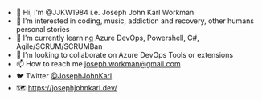 - 👋 Hi, I’m @JJKW1984 i.e. Joseph John Karl Workman
- 👀 I’m interested in coding, music, addiction and recovery, other humans personal stories
- 🌱 I’m currently learning Azure DevOps, Powershell, C#, Agile/SCRUM/SCRUMBan
- 💞️ I’m looking to collaborate on Azure DevOps Tools or extensions
- 📫 How to reach me joseph.workman@gmail.com
- :bird: Twitter [@JosephJohnKarl](https://twitter.com/josephjohnkarl)
- :world_map: https://josephjohnkarl.dev/

<!---
JJKW1984/JJKW1984 is a ✨ special ✨ repository because its `README.md` (this file) appears on your GitHub profile.
You can click the Preview link to take a look at your changes.
--->
